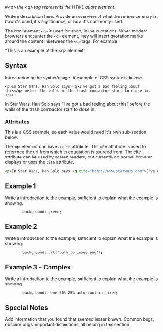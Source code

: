 #&lt;q&gt;
*the &lt;q&gt; tag represents the HTML quote element.*

Write a description here. Provide an overview of what the reference entry is, how it's used, it's significance, or how it's commonly used.

The html element `<q>` is used for short, inline quotations. When modern browsers encounter the `<q>` element, they will insert quotation marks around the content inbetween the `<q>` tags. For example:

<q>This is an example of the &lt;q&gt; element</q>

## Syntax

Introduction to the syntax/usage. A example of CSS syntax is below:

```
<p>In Star Wars, Han Solo says <q>I've got a bad feeling about this</q> before the walls of the trash compactor start to close in.</p>
```
<p>In Star Wars, Han Solo says <q>I've got a bad feeling about this</q> before the walls of the trash compactor start to close in.</p>

### Attributes

This is a CSS example, so each value would need it's own sub-section below.

The `<q>` element can have a `cite` attribute. The cite attribute is used to reference the url from which th equotation is sourced from. The cite attribute can be used by screen readers, but currently no normal browser displays or uses the `cite` attribute.

```html
<p>In Star Wars, Han Solo says <q cite="http://www.starwars.com">I've got a bad feeling about this</q> before the walls of the trash compactor start to close in.</p>
```

## Example 1

Write a introduction to the example, sufficient to explain what the example is showing.

```
        background: green;
```

## Example 2

Write a introduction to the example, sufficient to explain what the example is showing.

```
        background: url('path_to_image.png');
```

## Example 3 - Complex

Write a introduction to the example, sufficient to explain what the example is showing.

```
        background: none 50% 25% auto contain fixed;
```

## Special Notes

Add information that you found that seemed lesser known. Common bugs, obscure bugs, important distinctions, all belong in this section.
